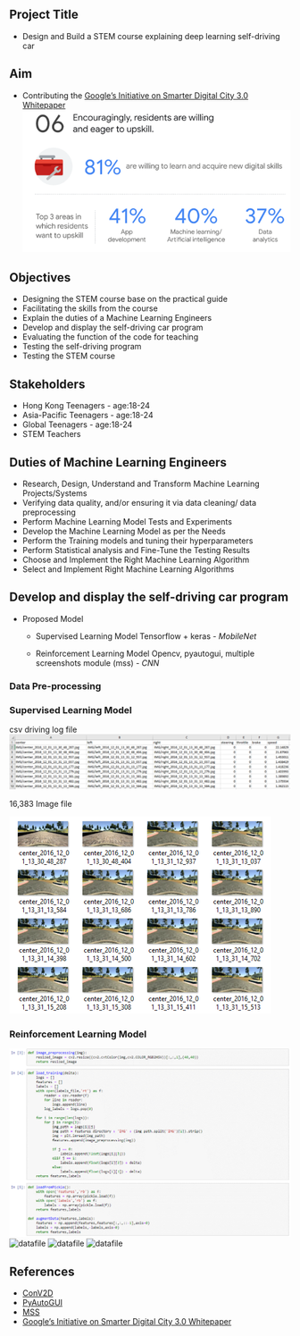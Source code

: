## Project Title
* Design and Build a STEM course explaining deep learning self-driving car

## Aim
* Contributing the [Google’s Initiative on Smarter Digital City 3.0 Whitepaper](https://www.thinkwithgoogle.com/intl/en-apac/trends-and-insights/smarter-digital-city-30-highlights-research/)
![google](/Picture1.png)

## Objectives

* Designing the STEM course base on the practical guide
* Facilitating the skills from the course
* Explain the duties of a Machine Learning Engineers
* Develop and display the self-driving car program
* Evaluating the function of the code for teaching
* Testing the self-driving program
* Testing the STEM course

## Stakeholders

* Hong Kong Teenagers - age:18-24
* Asia-Pacific Teenagers - age:18-24
* Global Teenagers - age:18-24
* STEM Teachers

## Duties of Machine Learning Engineers

* Research, Design, Understand and Transform Machine Learning Projects/Systems
* Verifying data quality, and/or ensuring it via data cleaning/ data preprocessing
* Perform Machine Learning Model Tests and Experiments
* Develop the Machine Learning Model as per the Needs
* Perform the Training models and tuning their hyperparameters
* Perform Statistical analysis and Fine-Tune the Testing Results
* Choose and Implement the Right Machine Learning Algorithm
* Select and Implement Right Machine Learning Algorithms

## Develop and display the self-driving car program

* Proposed Model
  * Supervised Learning Model Tensorflow + keras - *MobileNet*

  * Reinforcement Learning Model Opencv, pyautogui, multiple screenshots module (mss) - *CNN*

### Data Pre-processing
### Supervised Learning Model
csv driving log file 
![drivelog](/Picture2.png)

16,383 Image file

![datafile](/Capture2.PNG)

### Reinforcement Learning Model
![datafile](/Picture3.png)
![datafile](/croppedlmg.png)
![datafile](/finallmg.png)
![datafile](/Yellowlmg.png)

## References
* [ConV2D](https://keras.io/api/layers/convolution_layers/convolution2d/)
* [PyAutoGUI](https://pyautogui.readthedocs.io/en/latest/)
* [MSS](https://python-mss.readthedocs.io/index.html)
* [Google’s Initiative on Smarter Digital City 3.0 Whitepaper](https://www.thinkwithgoogle.com/intl/en-apac/trends-and-insights/smarter-digital-city-30-highlights-research/)
